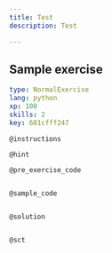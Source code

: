```yaml
---
title: Test
description: Test

---
```

## Sample exercise

```yaml
type: NormalExercise
lang: python
xp: 100
skills: 2
key: 601cfff247
```


`@instructions`

`@hint`

`@pre_exercise_code`
```{python}

```

`@sample_code`
```{python}

```

`@solution`
```{python}

```

`@sct`
```{python}

```
